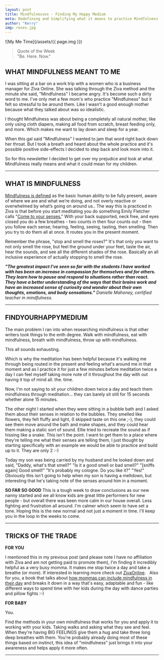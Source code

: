 ```yaml
---
layout: post
title: Mindfulnesses - Finding My Happy Medium
meta: Redefining and Simplifying what it means to practice Mindfulness. Find your happy medium.
author: "Kerry"
img: roses.jpg
---
```


![My Me Time](/assets/{{ page.img }})

> Quote of the Week <br> "Be. Here. Now."

## WHAT MINDFULNESS MEANT TO ME

I was sitting at a bar on a work trip with a women who is a business manager for Ziva Online. She was talking through the Ziva method and the minute she said, "Mindfulness" I became angry. It's become such a dirty word to me. I've only met a few mom's who practice "Mindfulness" but it felt so stressful to be around them. Like I wasn't a good enough mother because what they talked about was so idealistic.

I thought Mindfulness was about being a completely all natural mother, like only using cloth diapers, making all food from scratch, breast feeding only, and more. Which makes me want to lay down and sleep for a year.

When this gal said "Mindfulness" I wanted to jam that word right back down her throat. But I took a breath and heard about the whole practice and it's possible positive side-effects I decided to step back and look more into it.

So for this newsletter I decided to get over my prejudice and look at what Mindfulness really means and what it could mean for my children.

---

## WHAT IS MINDFULNESS

[Mindfulness is defined](https://www.mindful.org/what-is-mindfulness/) as the basic human ability to be fully present, aware of where we are and what we’re doing, and not overly reactive or overwhelmed by what’s going on around us.. The way this is practiced in Ziva is that before you start meditating you do something Emily Fletcher calls "[Come to your senses.](https://www.youtube.com/watch?v=ynzHRz2hciQ)" With your back supported, neck free, and eyes closed you do a few breathes - two counts in then four counts out - then you follow each sense; hearing, feeling, seeing, tasting, then smelling. Then you try to do them all at once. It routes you in the present moment.

Remember the phrase, "stop and smell the roses?" It's that only you want to not only smell the rose, but feel the ground under your feet, taste the air, hear the sounds, and see all the different shades of the rose. Basically an all inclusive experience of actually stopping to smell the rose.

_**"The greatest impact I've seen so far with the students I have worked with has been an increase in compassion for themselves and for others. They learn how to pause and respond to situations rather than react. They have a better understanding of the ways that their brains work and have an increased sense of curiosity and wonder about their own thoughts, emotions, and body sensations."** Danielle Mahoney, certified teacher in mindfulness._

---

## FINDYOURHAPPYMEDIUM

The main problem I ran into when researching mindfulness is that other writers took things to the enth degree. Walk with mindfulness, eat with mindfulness, breath with mindfulness, throw up with mindfulness.

This all sounds exhausting.

Which is why the meditation has been helpful because it's walking me through being routed in the present and feeling what's around me in that moment and as I practice it for just a few minutes before meditation twice a day I can feel myself taking more note of it throughout the day with out having it top of mind all. the. time.

Now, I'm not saying to sit your children down twice a day and teach them mindfulness through meditation... they can barely sit still for 15 seconds whether alone 15 minutes.

The other night I started when they were sitting in a bubble bath and I asked them about their senses in relation to the bubbles. They smelled like flowers, they felt fluffy and light, (I skipped taste on this one ;-), they could see them move around the bath and make shapes, and they could hear them making a static sort of sound. Ellie tried to recreate the sound as if hissing like a snake. This isn't the point. I want to get them to a place where they're telling me what their senses are telling them, I just thought by starting specifically with an example we would be able to practice and build up to it. They are only 2 :-)

Today my son was being carried by my husband and he looked down and said, "Daddy, what's that smell?" "Is it a good smell or bad smell?" "[sniffs again] Good smell!" "It's probably my cologne. Do you like it?" "Yes!" Obviously this isn't going to help when my son is having a meltdown, but interesting that he's taking note of the senses around him in a moment.

**SO FAR SO GOOD**
This is a tough week to draw conclusions as our new nanny started and we all know kids are great little performers for new people - but overall there was been more calm in our house overall. Less fighting and frustration all around. I'm calmer which seem to have set a tone. Hoping this is the new normal and not just a moment in time. I'll keep you in the loop in the weeks to come.

---

## TRICKS OF THE TRADE

**FOR YOU**

I mentioned this in my previous post (and please note I have no affiliation with Ziva and am not getting paid to promote them), I'm finding it incredibly helpful as a very busy momma. It makes me stop twice a day and take a breathe (or more). If interested in learning more check out [ZivaOnline](https://courses.zivameditation.com/).
 
Also for you, a book that talks about [how mommas can include mindfulness in their day](https://amzn.to/2pCIq8G) and breaks it down in a way that's easy, adaptable and fun - like different ways to spend time with her kids during the day with dance parties and pillow fights :-)

**FOR BABY**

You.

Find the methods in your own mindfulness that works for you and apply it to working with your kids. Taking walks and asking what they see and feel. When they're having BIG FEELINGS give them a hug and take three long deep breathes with them. You're probably already doing most of these things based on instinct, this idea of "mindfulness" just brings it into your awareness and helps apply it more often.

---
